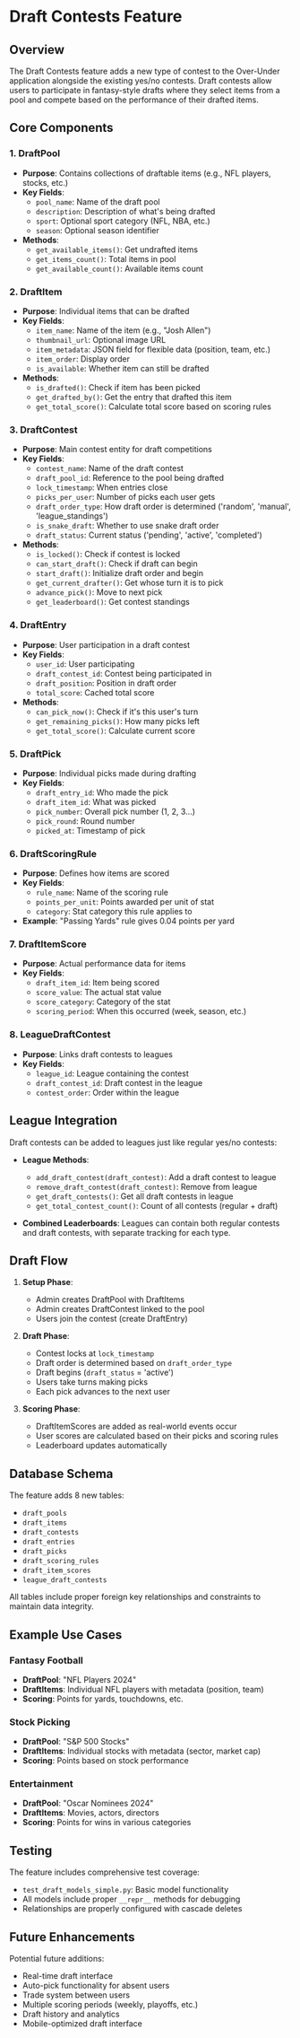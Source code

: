 # Draft Contests Feature

## Overview

The Draft Contests feature adds a new type of contest to the Over-Under application alongside the existing yes/no contests. Draft contests allow users to participate in fantasy-style drafts where they select items from a pool and compete based on the performance of their drafted items.

## Core Components

### 1. DraftPool
- **Purpose**: Contains collections of draftable items (e.g., NFL players, stocks, etc.)
- **Key Fields**:
  - `pool_name`: Name of the draft pool
  - `description`: Description of what's being drafted
  - `sport`: Optional sport category (NFL, NBA, etc.)
  - `season`: Optional season identifier
- **Methods**:
  - `get_available_items()`: Get undrafted items
  - `get_items_count()`: Total items in pool
  - `get_available_count()`: Available items count

### 2. DraftItem
- **Purpose**: Individual items that can be drafted
- **Key Fields**:
  - `item_name`: Name of the item (e.g., "Josh Allen")
  - `thumbnail_url`: Optional image URL
  - `item_metadata`: JSON field for flexible data (position, team, etc.)
  - `item_order`: Display order
  - `is_available`: Whether item can still be drafted
- **Methods**:
  - `is_drafted()`: Check if item has been picked
  - `get_drafted_by()`: Get the entry that drafted this item
  - `get_total_score()`: Calculate total score based on scoring rules

### 3. DraftContest
- **Purpose**: Main contest entity for draft competitions
- **Key Fields**:
  - `contest_name`: Name of the draft contest
  - `draft_pool_id`: Reference to the pool being drafted
  - `lock_timestamp`: When entries close
  - `picks_per_user`: Number of picks each user gets
  - `draft_order_type`: How draft order is determined ('random', 'manual', 'league_standings')
  - `is_snake_draft`: Whether to use snake draft order
  - `draft_status`: Current status ('pending', 'active', 'completed')
- **Methods**:
  - `is_locked()`: Check if contest is locked
  - `can_start_draft()`: Check if draft can begin
  - `start_draft()`: Initialize draft order and begin
  - `get_current_drafter()`: Get whose turn it is to pick
  - `advance_pick()`: Move to next pick
  - `get_leaderboard()`: Get contest standings

### 4. DraftEntry
- **Purpose**: User participation in a draft contest
- **Key Fields**:
  - `user_id`: User participating
  - `draft_contest_id`: Contest being participated in
  - `draft_position`: Position in draft order
  - `total_score`: Cached total score
- **Methods**:
  - `can_pick_now()`: Check if it's this user's turn
  - `get_remaining_picks()`: How many picks left
  - `get_total_score()`: Calculate current score

### 5. DraftPick
- **Purpose**: Individual picks made during drafting
- **Key Fields**:
  - `draft_entry_id`: Who made the pick
  - `draft_item_id`: What was picked
  - `pick_number`: Overall pick number (1, 2, 3...)
  - `pick_round`: Round number
  - `picked_at`: Timestamp of pick

### 6. DraftScoringRule
- **Purpose**: Defines how items are scored
- **Key Fields**:
  - `rule_name`: Name of the scoring rule
  - `points_per_unit`: Points awarded per unit of stat
  - `category`: Stat category this rule applies to
- **Example**: "Passing Yards" rule gives 0.04 points per yard

### 7. DraftItemScore
- **Purpose**: Actual performance data for items
- **Key Fields**:
  - `draft_item_id`: Item being scored
  - `score_value`: The actual stat value
  - `score_category`: Category of the stat
  - `scoring_period`: When this occurred (week, season, etc.)

### 8. LeagueDraftContest
- **Purpose**: Links draft contests to leagues
- **Key Fields**:
  - `league_id`: League containing the contest
  - `draft_contest_id`: Draft contest in the league
  - `contest_order`: Order within the league

## League Integration

Draft contests can be added to leagues just like regular yes/no contests:

- **League Methods**:
  - `add_draft_contest(draft_contest)`: Add a draft contest to league
  - `remove_draft_contest(draft_contest)`: Remove from league
  - `get_draft_contests()`: Get all draft contests in league
  - `get_total_contest_count()`: Count of all contests (regular + draft)

- **Combined Leaderboards**: Leagues can contain both regular contests and draft contests, with separate tracking for each type.

## Draft Flow

1. **Setup Phase**:
   - Admin creates DraftPool with DraftItems
   - Admin creates DraftContest linked to the pool
   - Users join the contest (create DraftEntry)

2. **Draft Phase**:
   - Contest locks at `lock_timestamp`
   - Draft order is determined based on `draft_order_type`
   - Draft begins (`draft_status` = 'active')
   - Users take turns making picks
   - Each pick advances to the next user

3. **Scoring Phase**:
   - DraftItemScores are added as real-world events occur
   - User scores are calculated based on their picks and scoring rules
   - Leaderboard updates automatically

## Database Schema

The feature adds 8 new tables:
- `draft_pools`
- `draft_items` 
- `draft_contests`
- `draft_entries`
- `draft_picks`
- `draft_scoring_rules`
- `draft_item_scores`
- `league_draft_contests`

All tables include proper foreign key relationships and constraints to maintain data integrity.

## Example Use Cases

### Fantasy Football
- **DraftPool**: "NFL Players 2024"
- **DraftItems**: Individual NFL players with metadata (position, team)
- **Scoring**: Points for yards, touchdowns, etc.

### Stock Picking
- **DraftPool**: "S&P 500 Stocks"
- **DraftItems**: Individual stocks with metadata (sector, market cap)
- **Scoring**: Points based on stock performance

### Entertainment
- **DraftPool**: "Oscar Nominees 2024"
- **DraftItems**: Movies, actors, directors
- **Scoring**: Points for wins in various categories

## Testing

The feature includes comprehensive test coverage:
- `test_draft_models_simple.py`: Basic model functionality
- All models include proper `__repr__` methods for debugging
- Relationships are properly configured with cascade deletes

## Future Enhancements

Potential future additions:
- Real-time draft interface
- Auto-pick functionality for absent users
- Trade system between users
- Multiple scoring periods (weekly, playoffs, etc.)
- Draft history and analytics
- Mobile-optimized draft interface
